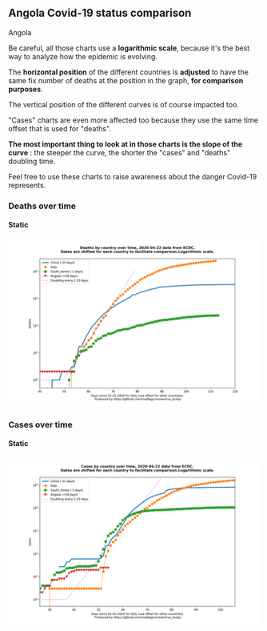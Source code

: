 ## Angola Covid-19 status comparison 

Angola



Be careful, all those charts use a **logarithmic scale**, because it's the best way to analyze how the epidemic is evolving.
 
The **horizontal position** of the different countries is **adjusted** to have the same fix number of deaths at the position in the graph, **for comparison purposes**.

The vertical position of the different curves is of course impacted too.

"Cases" charts are even more affected too because they use the same time offset that is used for "deaths".

**The most important thing to look at in those charts is the slope of the curve** : the steeper the curve, the shorter the "cases" and "deaths" doubling time.

Feel free to use these charts to raise awareness about the danger Covid-19 represents. 


 
### Deaths over time
 
#### Static
![Angola covid-19 deaths static chart](https://raw.githubusercontent.com/madlag/coronavirus_study/master/notebooks/graphs/2020-04-22/countries/Angola/2020-04-22_Angola_deaths.png "Angola covid-19 deaths static chart")   

 
### Cases over time
 
#### Static
![Angola covid-19 cases static chart](https://raw.githubusercontent.com/madlag/coronavirus_study/master/notebooks/graphs/2020-04-22/countries/Angola/2020-04-22_Angola_cases.png "Angola covid-19 cases static chart")   

